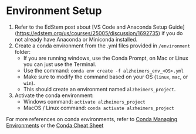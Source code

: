 # Environment Setup

1. Refer to the EdStem post about [VS Code and Anaconda Setup Guide] (https://edstem.org/us/courses/25005/discussion/1692735) if you do not already have Anaconda or Miniconda installed.
2. Create a conda environment from the .yml files provided in `/environment` folder:
    - If you are running windows, use the Conda Prompt, on Mac or Linux you can just use the Terminal.
    - Use the command: `conda env create -f alzheimers_env_<OS>.yml`
    - Make sure to modify the command based on your OS (`linux`, `mac`, or `win`).
    - This should create an environment named `alzheimers_project`. 
3. Activate the conda environment:
    - Windows command: `activate alzheimers_project` 
    - MacOS / Linux command: `conda activate alzheimers_project`

For more references on conda environments, refer to [Conda Managing Environments](https://docs.conda.io/projects/conda/en/latest/user-guide/tasks/manage-environments.html) or the [Conda Cheat Sheet](https://docs.conda.io/projects/conda/en/4.6.0/_downloads/52a95608c49671267e40c689e0bc00ca/conda-cheatsheet.pdf)
